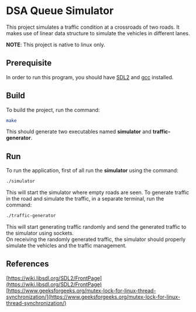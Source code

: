 # DSA Queue Simulator

This project simulates a traffic condition at a crossroads of two roads. It makes use of linear data structure to simulate the vehicles in different lanes.

**NOTE**: This project is native to linux only.

## Prerequisite

In order to run this program, you should have [SDL2] and [gcc] installed.

## Build

To build the project, run the command:
```sh
make
```
This should generate two executables named **simulator** and **traffic-generator**.

## Run

To run the application, first of all run the **simulator** using the command:
```sh
./simulator
```
This will start the simulator where empty roads are seen. To generate traffic in the road and simulate the traffic, in a separate terminal, run the command:
```sh
./traffic-generator
```
This will start generating traffic randomly and send the generated traffic to the simulator using sockets.
\
On receiving the randomly generated traffic, the simulator should properly simulate the vehicles and the traffic management.

## References

[https://wiki.libsdl.org/SDL2/FrontPage](https://wiki.libsdl.org/SDL2/FrontPage)
\
[https://www.geeksforgeeks.org/mutex-lock-for-linux-thread-synchronization/](https://www.geeksforgeeks.org/mutex-lock-for-linux-thread-synchronization/)

[//]: # (This is the referencing of the links.)
[SDL2]: <https://wiki.libsdl.org/SDL2/Installation>
[gcc]: <https://gcc.gnu.org/install/>
